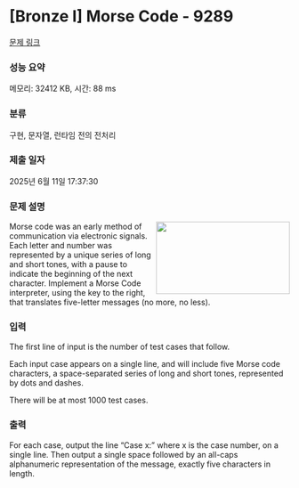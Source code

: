 # [Bronze I] Morse Code - 9289 

[문제 링크](https://www.acmicpc.net/problem/9289) 

### 성능 요약

메모리: 32412 KB, 시간: 88 ms

### 분류

구현, 문자열, 런타임 전의 전처리

### 제출 일자

2025년 6월 11일 17:37:30

### 문제 설명

<p><img alt="" src="https://onlinejudgeimages.s3-ap-northeast-1.amazonaws.com/problem/9289/1.png" style="float:right; height:130px; width:240px">Morse code was an early method of communication via electronic signals. Each letter and number was represented by a unique series of long and short tones, with a pause to indicate the beginning of the next character. Implement a Morse Code interpreter, using the key to the right, that translates five-letter messages (no more, no less).</p>

### 입력 

 <p>The first line of input is the number of test cases that follow.</p>

<p>Each input case appears on a single line, and will include five Morse code characters, a space-separated series of long and short tones, represented by dots and dashes.</p>

<p>There will be at most 1000 test cases.</p>

### 출력 

 <p>For each case, output the line “Case x:” where x is the case number, on a single line. Then output a single space followed by an all-caps alphanumeric representation of the message, exactly five characters in length.</p>

